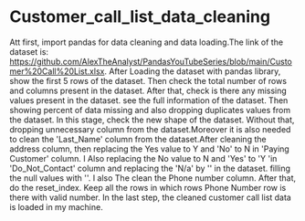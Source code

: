 # Customer_call_list_data_cleaning
Att first, import pandas for data cleaning and data loading.The link of the dataset is: https://github.com/AlexTheAnalyst/PandasYouTubeSeries/blob/main/Customer%20Call%20List.xlsx. After Loading the dataset with pandas library, show the first 5 rows of the dataset. Then check the total number of rows and columns present in the dataset. After that, check is there any missing values present in the dataset. see the full information of the dataset. Then showing percent of data missing and also dropping duplicates values from the dataset. In this stage, check the new shape of the dataset. Without that, dropping unnecessary column from the dataset.Moreover it is also needed to clean the 'Last_Name' column from the dataset.After cleaning the address column, then replacing the Yes value to Y and 'No' to N in 'Paying Customer' column. I Also replacing the No value to N and 'Yes' to 'Y 'in 'Do_Not_Contact' column and  replacing the 'N/a' by '' in the dataset. filling the null values with ''. I also The clean the Phone number column. After that, do the reset_index. Keep all the rows in which rows Phone Number row is there with valid number. In the last step, the cleaned customer call list data is loaded in my machine.
